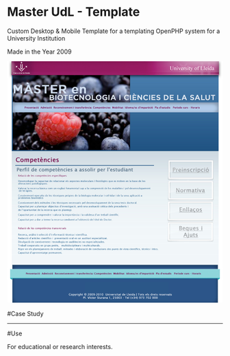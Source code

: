 # Master UdL - Template

Custom Desktop & Mobile Template for a templating OpenPHP system for a University Institution

Made in the Year 2009

 ![](https://github.com/delfiramirez/master-udl-2009/blob/master/public/assets/splash.jpg)

#Case Study

--------------------------------------------------------------------------------

#Use

For educational or research interests. 
